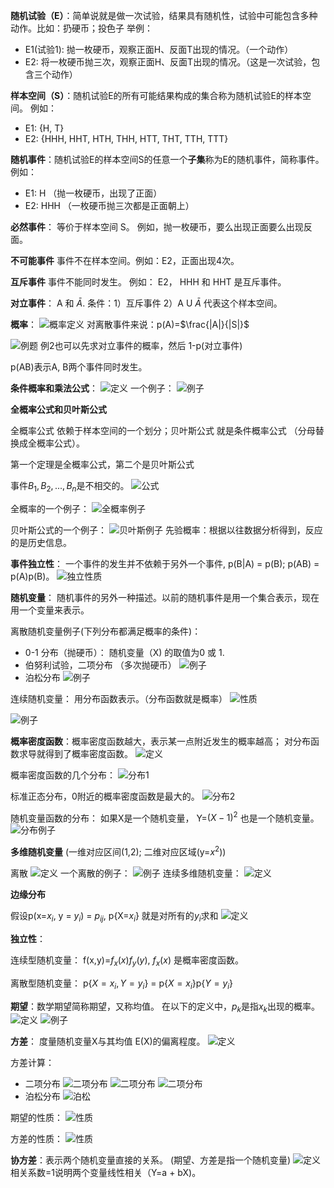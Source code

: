 **随机试验（E）**：简单说就是做一次试验，结果具有随机性，试验中可能包含多种动作。比如：扔硬币；投色子
举例：
- E1(试验1): 抛一枚硬币，观察正面H、反面T出现的情况。（一个动作）
- E2: 将一枚硬币抛三次，观察正面H、反面T出现的情况。（这是一次试验，包含三个动作）

**样本空间（S）**：随机试验E的所有可能结果构成的集合称为随机试验E的样本空间。
例如：
- E1: {H, T}
- E2: {HHH, HHT, HTH, THH, HTT, THT, TTH, TTT}

**随机事件**：随机试验E的样本空间S的任意一个**子集**称为E的随机事件，简称事件。例如：
- E1: H （抛一枚硬币，出现了正面）
- E2: HHH （一枚硬币抛三次都是正面朝上）

**必然事件**： 等价于样本空间 S。 例如，抛一枚硬币，要么出现正面要么出现反面。

**不可能事件** 事件不在样本空间。例如：E2，正面出现4次。

**互斥事件** 事件不能同时发生。 例如： E2， HHH 和 HHT 是互斥事件。

**对立事件**： A 和 $\bar{A}$. 条件：1）互斥事件 2）A U $\bar{A}$ 代表这个样本空间。

**概率**：
![概率定义](/pictures/probability-def.png)
对离散事件来说：p(A)=$\frac{|A|}{|S|}$

![例题](/pictures/prob-example.png)
例2也可以先求对立事件的概率，然后 1-p(对立事件)

p(AB)表示A, B两个事件同时发生。

**条件概率和乘法公式**：
![定义](/pictures/prob-condition.png)
一个例子：
![例子](/pictures/prob-cond-example.png)

**全概率公式和贝叶斯公式**

全概率公式 依赖于样本空间的一个划分；贝叶斯公式 就是条件概率公式 （分母替换成全概率公式）。

第一个定理是全概率公式，第二个是贝叶斯公式

事件$B_1, B_2, ..., B_n$是不相交的。
![公式](/pictures/full-pro-baiyes.png)

全概率的一个例子：
![全概率例子](/pictures/prob-full-example.png)

贝叶斯公式的一个例子：
![贝叶斯例子](/pictures/pro-baiyes-example.png)
先验概率：根据以往数据分析得到，反应的是历史信息。

**事件独立性**：
一个事件的发生并不依赖于另外一个事件, p(B|A) = p(B); p(AB) = p(A)p(B)。
![独立性质](/pictures/pro-independ.png)

**随机变量**： 随机事件的另外一种描述。以前的随机事件是用一个集合表示，现在用一个变量来表示。

离散随机变量例子(下列分布都满足概率的条件)：
- 0-1 分布（抛硬币）： 随机变量（X) 的取值为0 或 1.
- 伯努利试验，二项分布 （多次抛硬币）
![例子](/pictures/prob-random-var.png)
- 泊松分布
![例子](/pictures/prob-posong.png)

连续随机变量： 用分布函数表示。（分布函数就是概率）
![性质](/pictures/prob-continue-var.png)

![例子](/pictures/prob-continue-example.png)

**概率密度函数**：概率密度函数越大，表示某一点附近发生的概率越高； 对分布函数求导就得到了概率密度函数。
![定义](/pictures/prob-fx.png)

概率密度函数的几个分布：
![分布1](/pictures/prob-fx-fenbu1.png)

标准正态分布，0附近的概率密度函数是最大的。
![分布2](/pictures/prob-fx-fenbu2.png)

随机变量函数的分布： 如果X是一个随机变量， Y=$(X-1)^2$ 也是一个随机变量。
![分布例子](/pictures/prob-var-fenbu.png)

**多维随机变量** (一维对应区间(1,2); 二维对应区域(y=$x^2$))

离散
![定义](/pictures/prob-multi-var.png)
一个离散的例子：
![例子](/pictures/prob-multi-example.png)
连续多维随机变量：
![定义](/pictures/prob-multi-cont.png)

**边缘分布**

假设p(x=$x_i$, y = $y_i$) = $p_{ij}$, p{X=$x_i$} 就是对所有的$y_i$求和
![定义](/pictures/pro-margin.png)

**独立性**：

连续型随机变量： f(x,y)=$f_x(x)f_y(y)$, $f_x(x)$ 是概率密度函数。

离散型随机变量： p{$X=x_i, Y=y_i$} = p{$X=x_i$}p{$Y=y_i$}

**期望**：数学期望简称期望，又称均值。
在以下的定义中，$p_k$是指$x_k$出现的概率。
![定义](/pictures/pro-mean.png)
![例子](/pictures/pro-mean-example.png)

**方差**： 度量随机变量X与其均值 E(X)的偏离程度。
![定义](/pictures/pro-var.png)

方差计算：
- 二项分布
![二项分布](/pictures/prob-bianry1.png)
![二项分布](/pictures/prob-bianry2.png)
![二项分布](/pictures/prob-bianry3.png)
- 泊松分布
![泊松](/pictures/prob-posong_var.png)

期望的性质：
![性质](/pictures/prob-mean-xz.png)

方差的性质：
![性质](/pictures/prob-var-xz.png)

**协方差**：表示两个随机变量直接的关系。 (期望、方差是指一个随机变量)
![定义](/pictures/prob-cov.png)
相关系数=1说明两个变量线性相关（Y=a + bX)。
